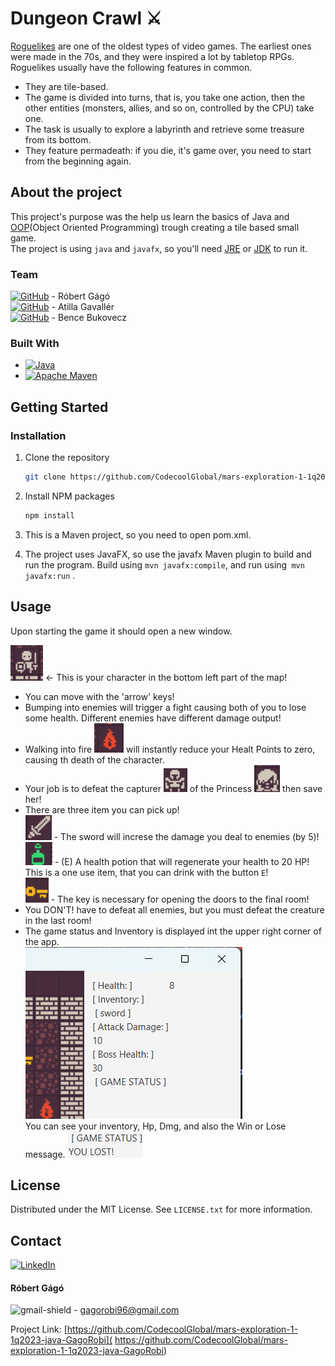 # Dungeon Crawl ⚔️


  <p>
    <a href="https://en.wikipedia.org/wiki/Roguelike" >Roguelikes</a> are one of the oldest
types of video games. The earliest ones were made in the 70s, and they were inspired
a lot by tabletop RPGs. Roguelikes usually have the following features in common.

- They are tile-based.
- The game is divided into turns, that is, you take one action, then the other
  entities (monsters, allies, and so on, controlled by the CPU) take one.
- The task is usually to explore a labyrinth and retrieve some treasure from its
  bottom.
- They feature permadeath: if you die, it's game over, you need to start from the
  beginning again.

## About the project

This project's purpose was the help us learn the basics of Java and <a href="https://en.wikipedia.org/wiki/Object-oriented_programming">OOP</a>(Object Oriented Programming)
trough creating a tile based small game. <br />
The project is using `java` and `javafx`, so you'll need <a href="https://www.oracle.com/java/technologies/install-windows-64.html">JRE</a> or <a href="https://www.oracle.com/java/technologies/downloads/#java17">JDK</a> to run it.

### Team

[![GitHub](https://img.shields.io/badge/github-%23121011.svg?style=for-the-badge&logo=github&logoColor=white)](https://github.com/GagoRobi) - Róbert Gágó <br/>
[![GitHub](https://img.shields.io/badge/github-%23121011.svg?style=for-the-badge&logo=github&logoColor=white)](https://github.com/GavallerVid) - Atilla Gavallér<br/>
[![GitHub](https://img.shields.io/badge/github-%23121011.svg?style=for-the-badge&logo=github&logoColor=white)](https://github.com/Europeanbeat) - Bence Bukovecz


### Built With

* [![Java][Java.com]][Java-url]
* [![Apache Maven](https://img.shields.io/badge/Apache%20Maven-C71A36?style=for-the-badge&logo=Apache%20Maven&logoColor=white)](https://maven.apache.org/)


<!-- GETTING STARTED -->
## Getting Started




### Installation

1. Clone the repository
   ```sh
   git clone https://github.com/CodecoolGlobal/mars-exploration-1-1q2023-java-GagoRobi
   ```
2. Install NPM packages
   ```sh
   npm install
   ```
3. This is a Maven project, so you need to open pom.xml. 

4. The project uses
   JavaFX, so use the javafx Maven plugin to build and run the program.
   Build using `mvn javafx:compile`, and run
   using` mvn javafx:run` .


<!-- USAGE EXAMPLES -->
## Usage

Upon starting the game it should open a new window.

![img.png](src/main/resources/readmeImgs/img.png) <- This is your character in the bottom left part of the map!
<br/>
* You can move with the 'arrow' keys!
* Bumping into enemies will trigger a fight causing both of you to lose some health. Different enemies have different damage output!
* Walking into fire ![img_1.png](src/main/resources/readmeImgs/img_1.png) will instantly reduce your Healt Points to zero, causing th death of the character.
* Your job is to defeat the capturer ![img_3.png](src/main/resources/readmeImgs/img_3.png) of the Princess ![img_2.png](src/main/resources/readmeImgs/img_2.png) then save her!
* There are three item you can pick up! <br/>
![img_4.png](src/main/resources/readmeImgs/img_4.png) - The sword will increse the damage you deal to enemies (by 5)!<br/>
![img_5.png](src/main/resources/readmeImgs/img_5.png) - (E) A health potion that will regenerate your health to 20 HP! This is a one use item, that you can drink with the button `E`!
<br/> ![img_6.png](src/main/resources/readmeImgs/img_6.png) - The key is necessary for opening the doors to the final room!
* You DON'T! have to defeat all enemies, but you must defeat the creature in the last room!
* The game status and Inventory is displayed int the upper right corner of the app.<br/>
![img_7.png](src/main/resources/readmeImgs/img_7.png)<br/>
You can see your inventory, Hp, Dmg, and also the Win or Lose message.
![img_8.png](src/main/resources/readmeImgs/img_8.png)


<!-- LICENSE -->
## License

Distributed under the MIT License. See `LICENSE.txt` for more information.


<!-- CONTACT -->
## Contact
[![LinkedIn][linkedin-shield]][linkedin-url] <br/>
#### Róbert Gágó
![gmail-shield]  - gagorobi96@gmail.com

Project Link: [https://github.com/CodecoolGlobal/mars-exploration-1-1q2023-java-GagoRobi]( https://github.com/CodecoolGlobal/mars-exploration-1-1q2023-java-GagoRobi)




<!-- MARKDOWN LINKS & IMAGES -->
<!-- https://www.markdownguide.org/basic-syntax/#reference-style-links -->
[contributors-shield]: https://img.shields.io/github/contributors/github_username/repo_name.svg?style=for-the-badge
[contributors-url]: https://github.com/github_username/repo_name/graphs/contributors
[gmail-shield]: https://img.shields.io/badge/Gmail-D14836?style=for-the-badge&logo=gmail&logoColor=white
[forks-shield]: https://img.shields.io/github/forks/github_username/repo_name.svg?style=for-the-badge
[forks-url]: https://github.com/github_username/repo_name/network/members
[stars-shield]: https://img.shields.io/github/stars/github_username/repo_name.svg?style=for-the-badge
[stars-url]: https://github.com/github_username/repo_name/stargazers
[issues-shield]: https://img.shields.io/github/issues/github_username/repo_name.svg?style=for-the-badge
[issues-url]: https://github.com/github_username/repo_name/issues
[license-shield]: https://img.shields.io/github/license/github_username/repo_name.svg?style=for-the-badge
[license-url]: https://github.com/github_username/repo_name/blob/master/LICENSE.txt
[linkedin-shield]: https://img.shields.io/badge/-LinkedIn-black.svg?style=for-the-badge&logo=linkedin&colorB=555
[linkedin-url]: https://www.linkedin.com/in/r%C3%B3bert-g%C3%A1g%C3%B3-a44578286/
[product-screenshot]: images/screenshot.png
[Next.js]: https://img.shields.io/badge/next.js-000000?style=for-the-badge&logo=nextdotjs&logoColor=white
[Next-url]: https://nextjs.org/
[React.js]: https://img.shields.io/badge/React-20232A?style=for-the-badge&logo=react&logoColor=61DAFB
[React-url]: https://reactjs.org/
[Bootstrap.com]: https://img.shields.io/badge/Bootstrap-563D7C?style=for-the-badge&logo=bootstrap&logoColor=white
[Bootstrap-url]: https://getbootstrap.com
[Java.com]: https://img.shields.io/badge/java-%23ED8B00.svg?style=for-the-badge&logo=openjdk&logoColor=white
[Java-url]: https://www.java.com/en/
[JQuery.com]: https://img.shields.io/badge/jQuery-0769AD?style=for-the-badge&logo=jquery&logoColor=white
[JQuery-url]: https://jquery.com 
[Github-s]:https://img.shields.io/badge/github-%23121011.svg?style=for-the-badge&logo=github&logoColor=white
[JavaScript]:(https://img.shields.io/badge/javascript-%23323330.svg?style=for-the-badge&logo=javascript&logoColor=%23F7DF1E)
[Postgres]:(https://img.shields.io/badge/postgres-%23316192.svg?style=for-the-badge&logo=postgresql&logoColor=white)
[postgre-url]:(https://www.postgresql.org/)
[MongoDB]:(https://img.shields.io/badge/MongoDB-%234ea94b.svg?style=for-the-badge&logo=mongodb&logoColor=white)
[mongo-url]:(https://www.mongodb.com/)
[Spring]:(https://img.shields.io/badge/spring-%236DB33F.svg?style=for-the-badge&logo=spring&logoColor=white)
[spring-url]:(https://spring.io/)